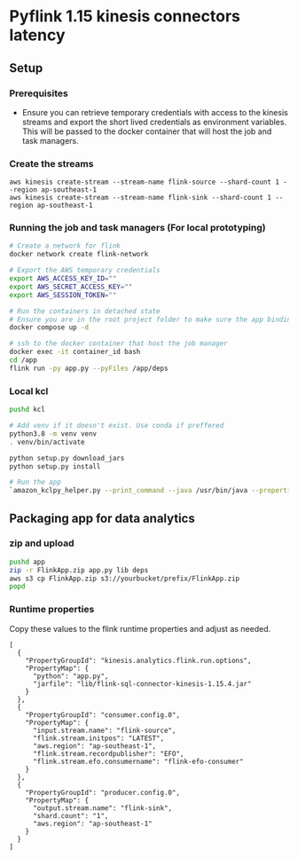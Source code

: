 # Pyflink 1.15 kinesis connectors latency

## Setup

### Prerequisites

- Ensure you can retrieve temporary credentials with access to the kinesis streams and export the short lived credentials as environment variables. This will be passed to the docker container that will host the job and task managers.

### Create the streams

```
aws kinesis create-stream --stream-name flink-source --shard-count 1 --region ap-southeast-1
aws kinesis create-stream --stream-name flink-sink --shard-count 1 --region ap-southeast-1
```

### Running the job and task managers (For local prototyping)

```sh
# Create a network for flink
docker network create flink-network

# Export the AWS temporary credentials
export AWS_ACCESS_KEY_ID=""
export AWS_SECRET_ACCESS_KEY=""
export AWS_SESSION_TOKEN=""

# Run the containers in detached state
# Ensure you are in the root project folder to make sure the app binding works
docker compose up -d

# ssh to the docker container that host the job manager
docker exec -it container_id bash
cd /app
flink run -py app.py --pyFiles /app/deps
```

### Local kcl

```bash
pushd kcl

# Add venv if it doesn't exist. Use conda if preffered
python3.8 -m venv venv
. venv/bin/activate

python setup.py download_jars
python setup.py install

# Run the app
`amazon_kclpy_helper.py --print_command --java /usr/bin/java --properties myapp/myapp.properties` | cut -b 167- | grep kcl_log
```

## Packaging app for data analytics

### zip and upload

```bash
pushd app
zip -r FlinkApp.zip app.py lib deps
aws s3 cp FlinkApp.zip s3://yourbucket/prefix/FlinkApp.zip
popd
```

### Runtime properties

Copy these values to the flink runtime properties and adjust as needed.

```
[
  {
    "PropertyGroupId": "kinesis.analytics.flink.run.options",
    "PropertyMap": {
      "python": "app.py",
      "jarfile": "lib/flink-sql-connector-kinesis-1.15.4.jar"
    }
  },
  {
    "PropertyGroupId": "consumer.config.0",
    "PropertyMap": {
      "input.stream.name": "flink-source",
      "flink.stream.initpos": "LATEST",
      "aws.region": "ap-southeast-1",
      "flink.stream.recordpublisher": "EFO",
      "flink.stream.efo.consumername": "flink-efo-consumer"
    }
  },
  {
    "PropertyGroupId": "producer.config.0",
    "PropertyMap": {
      "output.stream.name": "flink-sink",
      "shard.count": "1",
      "aws.region": "ap-southeast-1"
    }
  }
]
```  
